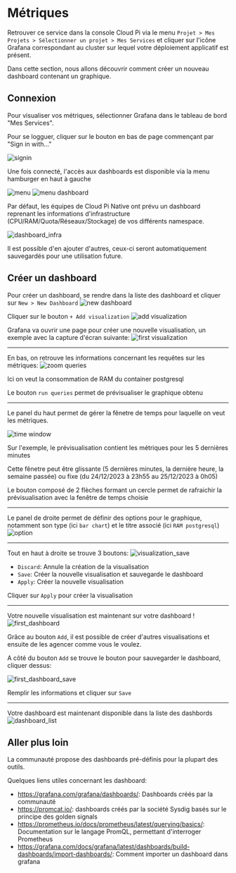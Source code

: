 # Métriques

Retrouver ce service dans la console Cloud Pi via le menu `Projet > Mes Projets > Sélectionner un projet > Mes Services` et cliquer sur l'icône Grafana correspondant au cluster sur lequel votre déploiement applicatif est présent.

Dans cette section, nous allons découvrir comment créer un nouveau dashboard contenant un graphique.

## Connexion
Pour visualiser vos métriques, sélectionner Grafana dans le tableau de bord "Mes Services".

Pour se logguer, cliquer sur le bouton en bas de page commençant par "Sign in with..."

![signin](/img/guide/grafana-sign-in.png)

Une fois connecté, l'accès aux dashboards est disponible via la menu hamburger en haut à gauche 

![menu](/img/guide/grafana_menu.png)
![menu dashboard](/img/guide/grafana_menu_dashboard.png)

Par défaut, les équipes de Cloud Pi Native ont prévu un dashboard reprenant les informations d'infrastructure (CPU/RAM/Quota/Réseaux/Stockage) de vos différents namespace.

![dashboard_infra](/img/guide/dashboard_infra.png)

Il est possible d'en ajouter d'autres, ceux-ci seront automatiquement sauvegardés pour une utilisation future.

## Créer un dashboard
Pour créer un dashboard, se rendre dans la liste des dashboard et cliquer sur `New > New Dashboard`
![new dashboard](/img/guide/grafana_new_dashboard.png)

Cliquer sur le bouton `+ Add visualization`
![add visualization](/img/guide/grafana_add_visualization.png)

Grafana va ouvrir une page pour créer une nouvelle visualisation, un exemple avec la capture d'écran suivante:
![first visualization](/img/guide/grafana_first_visualization.png)

---
En bas, on retrouve les informations concernant les requêtes sur les métriques:
![zoom queries](/img/guide/grafana_first_visualization_metrics.png)

Ici on veut la consommation de RAM du container postgresql

Le bouton `run queries` permet de prévisualiser le graphique obtenu

---
Le panel du haut permet de gérer la fênetre de temps pour laquelle on veut les métriques.

![time window](/img/guide/grafana_first_visualization_time_window.png)

Sur l'exemple, le prévisualisation contient les métriques pour les 5 dernières minutes

Cette fênetre peut être glissante (5 dernières minutes, la dernière heure, la semaine passée) ou fixe (du 24/12/2023 à 23h55 au 25/12/2023 à 0h05)

Le bouton composé de 2 flèches formant un cercle permet de rafraichir la prévisualisation avec la fenêtre de temps choisie

---
Le panel de droite permet de définir des options pour le graphique, notamment son type (ici `bar chart`) et le titre associé (ici `RAM postgresql`)
![option](/img/guide/grafana_first_visualization_option.png)


---
Tout en haut à droite se trouve 3 boutons:
![visualization_save](/img/guide/grafana_visualization_save.png)

- `Discard`: Annule la création de la visualisation
- `Save`: Créer la nouvelle visualisation et sauvegarde le dashboard
- `Apply`: Créer la nouvelle visualisation

Cliquer sur `Apply` pour créer la visualisation

---
Votre nouvelle visualisation est maintenant sur votre dashboard !
![first_dashboard](/img/guide/grafana_first_dashboard.png)

Grâce au bouton `Add`, il est possible de créer d'autres visualisations et ensuite de les agencer comme vous le voulez.

A côté du bouton `Add` se trouve le bouton pour sauvegarder le dashboard, cliquer dessus:

![first_dashboard_save](/img/guide/grafana_dashboard_save.png)

Remplir les informations et cliquer sur `Save`

---
Votre dashboard est maintenant disponible dans la liste des dashbords
![dashboard_list](/img/guide/grafana_list_dashboard_final.png)

## Aller plus loin
La communauté propose des dashboards pré-définis pour la plupart des outils.

Quelques liens utiles concernant les dashboard:
- https://grafana.com/grafana/dashboards/: Dashboards créés par la communauté
- https://promcat.io/: dashboards créés par la société Sysdig basés sur le principe des golden signals
- https://prometheus.io/docs/prometheus/latest/querying/basics/: Documentation sur le langage PromQL, permettant d'interroger Prometheus
- https://grafana.com/docs/grafana/latest/dashboards/build-dashboards/import-dashboards/: Comment importer un dashboard dans grafana

